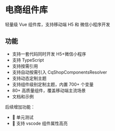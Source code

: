 # 电商组件库

轻量级 Vue 组件库，支持移动端 H5 和 微信小程序开发

## 功能

* 支持一套代码同时开发 H5+微信小程序
* 支持 TypeScript
* 支持按需引用
* 支持自动按需引入 CqShopComponentsResolver
* 支持动态定制主题
* 支持组件级别定制主题，内置 700+ 个变量
* 80+ 高质量组件，覆盖移动端主流场景
* 文档和示例

后续增加功能：
* 🍭 单元测试
* 🍭 支持 vscode 组件属性高亮